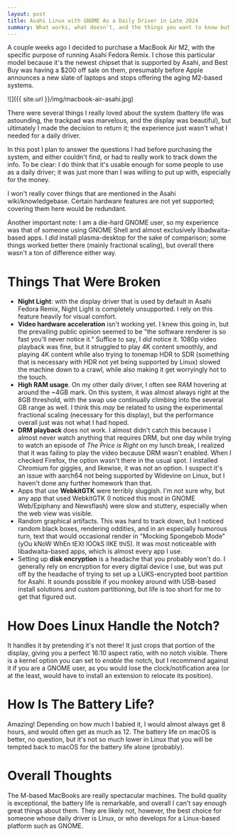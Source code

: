 ```yaml
---
layout: post
title: Asahi Linux with GNOME As a Daily Driver in Late 2024
summary: What works, what doesn't, and the things you want to know but can't find anywhere else.
---
```


A couple weeks ago I decided to purchase a MacBook Air M2, with the specific purpose of running Asahi Fedora Remix. I chose this particular model because it's the newest chipset that is supported by Asahi, and Best Buy was having a $200 off sale on them, presumably before Apple announces a new slate of laptops and stops offering the aging M2-based systems.

![]({{ site.url }}/img/macbook-air-asahi.jpg)

There were several things I really loved about the system (battery life was astounding, the trackpad was marvelous, and the display was beautiful), but ultimately I made the decision to return it; the experience just wasn't what I needed for a daily driver.

In this post I plan to answer the questions I had before purchasing the system, and either couldn't find, or had to really work to track down the info. To be clear: I do think that it's usable enough for some people to use as a daily driver; it was just more than I was willing to put up with, especially for the money.

I won't really cover things that are mentioned in the Asahi wiki/knowledgebase. Certain hardware features are not yet supported; covering them here would be redundant.

Another important note: I am a die-hard GNOME user, so my experience was that of someone using GNOME Shell and almost exclusively libadwaita-based apps. I _did_ install plasma-desktop for the sake of comparison; some things worked better there (mainly fractional scaling), but overall there wasn't a ton of difference either way.

# Things That Were Broken

* **Night Light**: with the display driver that is used by default in Asahi Fedora Remix, Night Light is completely unsupported. I rely on this feature heavily for visual comfort.
* **Video hardware acceleration** isn't working yet. I knew this going in, but the prevailing public opinion seemed to be "the software renderer is so fast you'll never notice it." Suffice to say, I _did_ notice it. 1080p video playback was fine, but it struggled to play 4K content smoothly, and playing 4K content while also trying to tonemap HDR to SDR (something that is necessary with HDR not yet being supported by Linux) slowed the machine down to a crawl, while also making it get worryingly hot to the touch.
* **High RAM usage**. On my other daily driver, I often see RAM hovering at around the ~4GB mark. On this system, it was almost always right at the 8GB threshold, with the swap use continually climbing into the several GB range as well. I think this _may_ be related to using the experimental fractional scaling (necessary for this display), but the performance overall just was not what I had hoped.
* **DRM playback** does not work. I almost didn't catch this because I almost never watch anything that requires DRM, but one day while trying to watch an episode of _The Price is Right_ on my lunch break, I realized that it was failing to play the video because DRM wasn't enabled. When I checked Firefox, the option wasn't there in the usual spot. I installed Chromium for giggles, and likewise, it was not an option. I suspect it's an issue with aarch64 not being supported by Widevine on Linux, but I haven't done any further homework than that.
* Apps that use **WebkitGTK** were terribly sluggish. I'm not sure why, but any app that used WebkitGTK (I noticed this most in GNOME Web/Epiphany and Newsflash) were slow and stuttery, especially when the web view was visible.
* Random graphical artifacts. This was hard to track down, but I noticed random black boxes, rendering oddities, and in an especially humorous turn, text that would occasional render in "Mocking Spongebob Mode" (yOu kNoW WhEn tEXt lOOkS lIKE thiS). It was most noticeable with libadwaita-based apps, which is almost every app I use.
* Setting up **disk encryption** is a headache that you probably won't do. I generally rely on encryption for every digital device I use, but was put off by the headache of trying to set up a LUKS-encrypted boot partition for Asahi. It sounds possible if you monkey around with USB-based install solutions and custom partitioning, but life is too short for me to get that figured out.

# How Does Linux Handle the Notch?

It handles it by pretending it's not there! It just crops that portion of the display, giving you a perfect 16:10 aspect ratio, with no notch visible. There is a kernel option you can set to _enable_ the notch, but I recommend against it if you are a GNOME user, as you would lose the clock/notification area (or at the least, would have to install an extension to relocate its position).

# How Is The Battery Life?

Amazing! Depending on how much I babied it, I would almost always get 8 hours, and would often get as much as 12. The battery life on macOS is better, no question, but it's not so much lower in Linux that you will be tempted back to macOS for the battery life alone (probably).

# Overall Thoughts

The M-based MacBooks are really spectacular machines. The build quality is exceptional, the battery life is remarkable, and overall I can't say enough great things about them. They are likely not, however, the best choice for someone whose daily driver is Linux, or who develops for a Linux-based platform such as GNOME.

